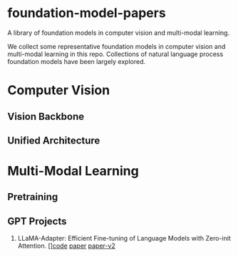 # foundation-model-papers
A library of foundation models in computer vision and multi-modal learning. 

We collect some representative foundation models in computer vision and multi-modal learning in this repo. Collections of natural language process foundation models have been largely explored. 



# Computer Vision

## Vision Backbone


## Unified Architecture


# Multi-Modal Learning

## Pretraining


## GPT Projects


1. LLaMA-Adapter: Efficient Fine-tuning of Language Models with Zero-init Attention. [[]code](https://github.com/ZrrSkywalker/LLaMA-Adapter) [paper](https://arxiv.org/pdf/2303.16199.pdf) [paper-v2](https://arxiv.org/pdf/2304.15010.pdf)